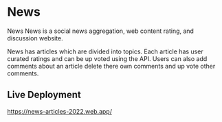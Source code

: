 # News

News
News is a social news aggregation, web content rating, and discussion website.

News has articles which are divided into topics. Each article has user curated ratings and can be up voted using the API. Users can also add comments about an article delete there own comments and up vote other comments.

## Live Deployment

<https://news-articles-2022.web.app/>